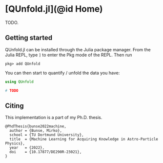 # [QUnfold.jl](@id Home)

TODO.


## Getting started

QUnfold.jl can be installed through the Julia package manager. From the Julia REPL, type `]` to enter the Pkg mode of the REPL. Then run

```
pkg> add QUnfold
```

You can then start to quantify / unfold the data you have:

```julia
using QUnfold

# TODO
```


## Citing

This implementation is a part of my Ph.D. thesis.

```
@PhdThesis{bunse2022machine,
  author = {Bunse, Mirko},
  school = {TU Dortmund University},
  title  = {Machine Learning for Acquiring Knowledge in Astro-Particle Physics},
  year   = {2022},
  doi    = {10.17877/DE290R-23021},
}
```
